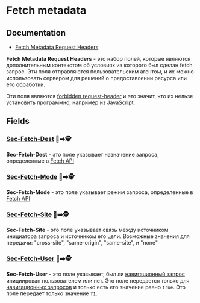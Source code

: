 # Fetch metadata

## Documentation

- [Fetch Metadata Request Headers](https://www.w3.org/TR/fetch-metadata/)

**Fetch Metadata Request Headers** - это набор полей, которые являются дополнительным контекстом об условиях из которого был сделан fetch запрос. Эти поля отправляются пользовательским агентом, и их можно использовать сервером для решений о предоставлении ресурса или его обработки.

Эти поля являются [forbidden request-header](https://fetch.spec.whatwg.org/#forbidden-request-header) и это значит, что их нельзя установить программно, например из JavaScript.

## Fields

### [Sec-Fetch-Dest](https://www.w3.org/TR/fetch-metadata/#sec-fetch-dest-header) 🎩➡️🕵️

**Sec-Fetch-Dest** - это поле указывает назначение запроса, определенные в [Fetch API](https://fetch.spec.whatwg.org/#concept-request-destination)

### [Sec-Fetch-Mode](https://www.w3.org/TR/fetch-metadata/#sec-fetch-mode-header) 🎩➡️🕵️

**Sec-Fetch-Mode** - это поле указывает режим запроса, определенные в [Fetch API](https://fetch.spec.whatwg.org/#concept-request-mode)

### [Sec-Fetch-Site](https://www.w3.org/TR/fetch-metadata/#sec-fetch-site-header) 🎩➡️🕵️

**Sec-Fetch-Site** - это поле указывает связь между источником инициатора запроса и источником его цели. Возможные значения для передачи: "cross-site", "same-origin", "same-site", и "none"

### [Sec-Fetch-User](https://www.w3.org/TR/fetch-metadata/#sec-fetch-user-header) 🎩➡️🕵️

**Sec-Fetch-User** - это поле указывает, был ли [навигационный запрос](https://fetch.spec.whatwg.org/#navigation-request) инициирован пользователем или нет. Это поле передается только для [навигационных запросов](https://fetch.spec.whatwg.org/#navigation-request) и только есть его значение равно `true`. Это поле передает только значение `?1`.

<!-- TODO: Разобраться почему передается значение "?1" вместо true в некоторых HTTP заголовках -->
